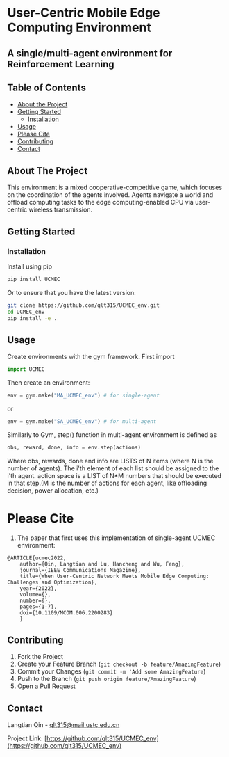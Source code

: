 # User-Centric Mobile Edge Computing Environment
## A single/multi-agent environment for Reinforcement Learning


<!-- TABLE OF CONTENTS -->
## Table of Contents

* [About the Project](#about-the-project)
* [Getting Started](#getting-started)
  * [Installation](#installation)
* [Usage](#usage)
* [Please Cite](#please-cite)
* [Contributing](#contributing)
* [Contact](#contact)



<!-- ABOUT THE PROJECT -->
## About The Project

This environment is a mixed cooperative-competitive game, which focuses on the coordination of the agents involved. Agents navigate a world and offload computing tasks to the edge computing-enabled CPU via user-centric wireless transmission.







<!-- GETTING STARTED -->
## Getting Started

### Installation

Install using pip
```sh
pip install UCMEC
```
Or to ensure that you have the latest version:
```sh
git clone https://github.com/qlt315/UCMEC_env.git
cd UCMEC_env
pip install -e .
```


<!-- USAGE EXAMPLES -->
## Usage

Create environments with the gym framework.
First import
```python
import UCMEC
```

Then create an environment:
```python
env = gym.make("MA_UCMEC_env") # for single-agent
```
or 
```python
env = gym.make("SA_UCMEC_env") # for multi-agent
```


Similarly to Gym, step() function in multi-agent environment is defined as
```python
obs, reward, done, info = env.step(actions)
```

Where obs, rewards, done and info are LISTS of N items (where N is the number of agents). The i'th element of each list should be assigned to the i'th agent. 
action space is a LIST of N*M numbers that should be executed in that step.(M is the number of actions for each agent, like offloading decision, power allocation, etc.) 



<!-- CITATION -->
# Please Cite
1. The paper that first uses this implementation of single-agent UCMEC environment:
```
@ARTICLE{ucmec2022,
    author={Qin, Langtian and Lu, Hancheng and Wu, Feng},
    journal={IEEE Communications Magazine},   
    title={When User-Centric Network Meets Mobile Edge Computing: Challenges and Optimization},   
    year={2022},  
    volume={},  
    number={},
    pages={1-7},  
    doi={10.1109/MCOM.006.2200283}
    }
```





<!-- CONTRIBUTING -->
## Contributing

1. Fork the Project
2. Create your Feature Branch (`git checkout -b feature/AmazingFeature`)
3. Commit your Changes (`git commit -m 'Add some AmazingFeature`)
4. Push to the Branch (`git push origin feature/AmazingFeature`)
5. Open a Pull Request


<!-- CONTACT -->
## Contact

Langtian Qin - qlt315@mail.ustc.edu.cn

Project Link: [https://github.com/qlt315/UCMEC_env](https://github.com/qlt315/UCMEC_env)


